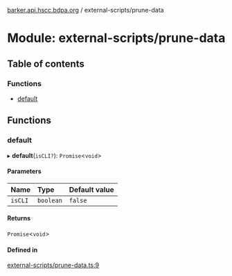 [barker.api.hscc.bdpa.org][1] / external-scripts/prune-data

# Module: external-scripts/prune-data

## Table of contents

### Functions

- [default][2]

## Functions

### default

▸ **default**(`isCLI?`): `Promise`<`void`>

#### Parameters

| Name    | Type      | Default value |
| :------ | :-------- | :------------ |
| `isCLI` | `boolean` | `false`       |

#### Returns

`Promise`<`void`>

#### Defined in

[external-scripts/prune-data.ts:9][3]

[1]: ../README.md
[2]: external_scripts_prune_data.md#default
[3]:
  https://github.com/nhscc/barker.api.hscc.bdpa.org/blob/86fb7f5/external-scripts/prune-data.ts#L9
